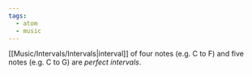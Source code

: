 ```yaml
---
tags:
  - atom
  - music
---
```

[[Music/Intervals/Intervals|interval]] of four notes (e.g. $\text{C}$ to $\text{F}$) and five notes (e.g. $\text{C}$ to $\text{G}$) are *perfect intervals*.